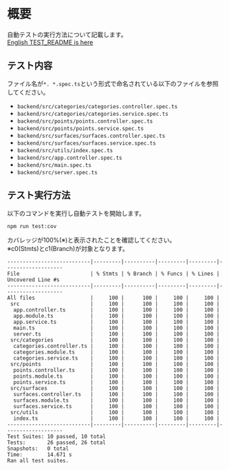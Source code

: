 # 概要
自動テストの実行方法について記載します。<br>
[English TEST_README is here](TEST_README_en.md)

## テスト内容
ファイル名が`*. *.spec.ts`という形式で命名されている以下のファイルを参照してください。
- `backend/src/categories/categories.controller.spec.ts`
- `backend/src/categories/categories.service.spec.ts`
- `backend/src/points/points.controller.spec.ts`
- `backend/src/points/points.service.spec.ts`
- `backend/src/surfaces/surfaces.controller.spec.ts`
- `backend/src/surfaces/surfaces.service.spec.ts`
- `backend/src/utils/index.spec.ts`
- `backend/src/app.controller.spec.ts`
- `backend/src/main.spec.ts`
- `backend/src/server.spec.ts`

## テスト実行方法
以下のコマンドを実行し自動テストを開始します。
```
npm run test:cov
```

カバレッジが100%(※)と表示されたことを確認してください。<br>
※c0(Stmts)とc1(Branch)が対象となります。
```
---------------------------|---------|----------|---------|---------|-------------------
File                       | % Stmts | % Branch | % Funcs | % Lines | Uncovered Line #s 
---------------------------|---------|----------|---------|---------|-------------------
All files                  |     100 |      100 |     100 |     100 |                   
 src                       |     100 |      100 |     100 |     100 |                   
  app.controller.ts        |     100 |      100 |     100 |     100 |                   
  app.module.ts            |     100 |      100 |     100 |     100 |                   
  app.service.ts           |     100 |      100 |     100 |     100 |                   
  main.ts                  |     100 |      100 |     100 |     100 |                   
  server.ts                |     100 |      100 |     100 |     100 |                   
 src/categories            |     100 |      100 |     100 |     100 |                   
  categories.controller.ts |     100 |      100 |     100 |     100 |                   
  categories.module.ts     |     100 |      100 |     100 |     100 |                   
  categories.service.ts    |     100 |      100 |     100 |     100 |                   
 src/points                |     100 |      100 |     100 |     100 |                   
  points.controller.ts     |     100 |      100 |     100 |     100 |                   
  points.module.ts         |     100 |      100 |     100 |     100 |                   
  points.service.ts        |     100 |      100 |     100 |     100 |                   
 src/surfaces              |     100 |      100 |     100 |     100 |                   
  surfaces.controller.ts   |     100 |      100 |     100 |     100 |                   
  surfaces.module.ts       |     100 |      100 |     100 |     100 |                   
  surfaces.service.ts      |     100 |      100 |     100 |     100 |                   
 src/utils                 |     100 |      100 |     100 |     100 |                   
  index.ts                 |     100 |      100 |     100 |     100 |                   
---------------------------|---------|----------|---------|---------|-------------------
Test Suites: 10 passed, 10 total
Tests:       26 passed, 26 total
Snapshots:   0 total
Time:        14.671 s
Ran all test suites.
```